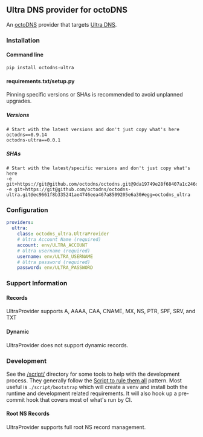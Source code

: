 ## Ultra DNS provider for octoDNS

An [octoDNS](https://github.com/octodns/octodns/) provider that targets [Ultra DNS](https://www.home.neustar/dns-services).

### Installation

#### Command line

```
pip install octodns-ultra
```

#### requirements.txt/setup.py

Pinning specific versions or SHAs is recommended to avoid unplanned upgrades.

##### Versions

```
# Start with the latest versions and don't just copy what's here
octodns==0.9.14
octodns-ultra==0.0.1
```

##### SHAs

```
# Start with the latest/specific versions and don't just copy what's here
-e git+https://git@github.com/octodns/octodns.git@9da19749e28f68407a1c246dfdf65663cdc1c422#egg=octodns
-e git+https://git@github.com/octodns/octodns-ultra.git@ec9661f8b335241ae4746eea467a8509205e6a30#egg=octodns_ultra
```

### Configuration

```yaml
providers:
  ultra:
    class: octodns_ultra.UltraProvider
    # Ultra Account Name (required)
    account: env/ULTRA_ACCOUNT
    # Ultra username (required)
    username: env/ULTRA_USERNAME
    # Ultra password (required)
    password: env/ULTRA_PASSWORD
```

### Support Information

#### Records

UltraProvider supports A, AAAA, CAA, CNAME, MX, NS, PTR, SPF, SRV, and TXT

#### Dynamic

UltraProvider does not support dynamic records.

### Development

See the [/script/](/script/) directory for some tools to help with the development process. They generally follow the [Script to rule them all](https://github.com/github/scripts-to-rule-them-all) pattern. Most useful is `./script/bootstrap` which will create a venv and install both the runtime and development related requirements. It will also hook up a pre-commit hook that covers most of what's run by CI.

#### Root NS Records

UltraProvider supports full root NS record management.
